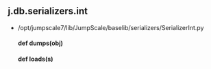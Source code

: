 ## j.db.serializers.int

- /opt/jumpscale7/lib/JumpScale/baselib/serializers/SerializerInt.py

    #### def dumps(obj) 
    #### def loads(s) 

